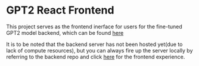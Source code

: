 # GPT2 React Frontend

This project serves as the frontend inerface for users for the fine-tuned GPT2 model backend, which can be found [here](https://github.com/FardeenCODEIIEST/GPT2_Fine-Tuned_Model)

It is to be noted that the backend server has not been hosted yet(due to lack of compute resources), but you can always fire up the server locally by referring to the backend repo and click [here](https://presidentgpt2.web.app/) for the frontend experience.
